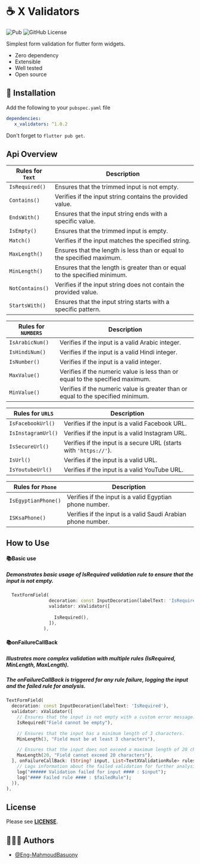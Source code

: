  # ☕ X Validators 
![Pub](https://img.shields.io/pub/v/x_validators)
![GitHub License](https://img.shields.io/github/license/Eng-MahmoudBasuony/x_validators)

Simplest form validation for flutter form widgets.
* Zero dependency
* Extensible
* Well tested
* Open source
    
 ## 🚀 Installation 
 
Add the following to your `pubspec.yaml` file

```yaml
dependencies:
   x_validators: ^1.0.2
```

Don't forget to `flutter pub get`.

## Api Overview

| Rules for `Text` | Description |
| -------- | ------- |
|`IsRequired()`| Ensures that the trimmed input is not empty. |
|`Contains()`| Verifies if the input string contains the provided value. |
|`EndsWith()`| Ensures that the input string ends with a specific value. |
|`IsEmpty()`| Ensures that the trimmed input is empty. |
|`Match()`| Verifies if the input matches the specified string. |
|`MaxLength()`| Ensures that the length is less than or equal to the specified maximum. |
|`MinLength()`| Ensures that the length is greater than or equal to the specified minimum. |
|`NotContains()`| Verifies if the input string does not contain the provided value. |
|`StartsWith()`| Ensures that the input string starts with a specific pattern. |

| Rules for `NUMBERS` | Description |
| -------- | ------- |
|`IsArabicNum()`| Verifies if the input is a valid Arabic integer. |
|`IsHindiNum()`| Verifies if the input is a valid Hindi integer. |
|`IsNumber()`| Verifies if the input is a valid integer. |
|`MaxValue()`|  Verifies if the numeric value is less than or equal to the specified maximum. |
|`MinValue()`| Verifies if the numeric value is greater than or equal to the specified minimum. |

| Rules for `URLS` | Description |
| -------- | ------- |
|`IsFacebookUrl()`| Verifies if the input is a valid Facebook URL. |
|`IsInstagramUrl()`| Verifies if the input is a valid Instagram URL. |
|`IsSecureUrl()`| Verifies if the input is a secure URL (starts with `'https://'`). |
|`IsUrl()`|  Verifies if the input is a valid URL. |
|`IsYoutubeUrl()`| Verifies if the input is a valid YouTube URL. |

| Rules for `Phone` | Description |
| -------- | ------- |
|`IsEgyptianPhone()`| Verifies if the input is a valid Egyptian phone number. |
|`ISKsaPhone()`| Verifies if the input is a valid Saudi Arabian phone number. |

## How to Use

#### 📚Basic use
  ##### Demonstrates basic usage of IsRequired validation rule to ensure that the input is not empty.
```Dart
  TextFormField(
                decoration: const InputDecoration(labelText: 'IsRequired'),
                validator: xValidator([
                 
                  IsRequired(),
                ]),
              ),
```

#### 📚onFailureCallBack 
  ##### Illustrates more complex validation with multiple rules (IsRequired, MinLength, MaxLength).
  ##### The onFailureCallBack is triggered for any rule failure, logging the input and the failed rule for analysis.
```Dart
TextFormField(
  decoration: const InputDecoration(labelText: 'IsRequired'),
  validator: xValidator([
    // Ensures that the input is not empty with a custom error message.
    IsRequired("Field cannot be empty"),

    // Ensures that the input has a minimum length of 3 characters.
    MinLength(3, "Field must be at least 3 characters"),

    // Ensures that the input does not exceed a maximum length of 20 characters.
    MaxLength(20, "Field cannot exceed 20 characters"),
  ], onFailureCallBack: (String? input, List<TextXValidationRule> rules, TextXValidationRule failedRule) {
    // Logs information about the failed validation for further analysis.
    log("###### Validation failed for input #### : $input");
    log("#### Failed rule #### : $failedRule");
  }),
),
```


## License

Please see [**LICENSE**](https://github.com/Eng-MahmoudBasuony/x_validators/blob/main/LICENSE).


## 👨🏻‍💻 Authors
- [@Eng-MahmoudBasuony](https://Eng-MahmoudBasuony)
